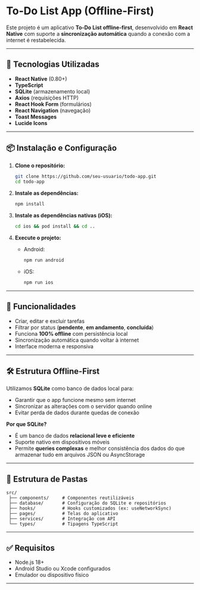 # To-Do List App (Offline-First)

Este projeto é um aplicativo **To-Do List offline-first**, desenvolvido em **React Native** com suporte a **sincronização automática** quando a conexão com a internet é restabelecida.

---

## 🚀 Tecnologias Utilizadas
- **React Native** (0.80+)
- **TypeScript**
- **SQLite** (armazenamento local)
- **Axios** (requisições HTTP)
- **React Hook Form** (formulários)
- **React Navigation** (navegação)
- **Toast Messages**
- **Lucide Icons**

---

## 📦 Instalação e Configuração

1. **Clone o repositório:**
   ```bash
   git clone https://github.com/seu-usuario/todo-app.git
   cd todo-app
   ```

2. **Instale as dependências:**
   ```bash
   npm install
   ```

3. **Instale as dependências nativas (iOS):**
   ```bash
   cd ios && pod install && cd ..
   ```

4. **Execute o projeto:**
    - Android:
      ```bash
      npm run android
      ```
    - iOS:
      ```bash
      npm run ios
      ```

---

## 📱 Funcionalidades

- Criar, editar e excluir tarefas
- Filtrar por status (**pendente**, **em andamento**, **concluída**)
- Funciona **100% offline** com persistência local
- Sincronização automática quando voltar à internet
- Interface moderna e responsiva

---

## 🛠 Estrutura Offline-First

Utilizamos **SQLite** como banco de dados local para:
- Garantir que o app funcione mesmo sem internet
- Sincronizar as alterações com o servidor quando online
- Evitar perda de dados durante quedas de conexão

**Por que SQLite?**
- É um banco de dados **relacional leve e eficiente**
- Suporte nativo em dispositivos móveis
- Permite **queries complexas** e melhor consistência dos dados do que armazenar tudo em arquivos JSON ou AsyncStorage

---

## 📂 Estrutura de Pastas

```
src/
 ├── components/     # Componentes reutilizáveis
 ├── database/       # Configuração do SQLite e repositórios
 ├── hooks/          # Hooks customizados (ex: useNetworkSync)
 ├── pages/          # Telas do aplicativo
 ├── services/       # Integração com API
 └── types/          # Tipagens TypeScript
```

---

## ✅ Requisitos
- Node.js 18+
- Android Studio ou Xcode configurados
- Emulador ou dispositivo físico

---